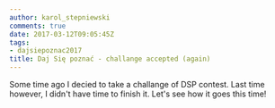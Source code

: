 ```yaml
---
author: karol_stepniewski
comments: true
date: 2017-03-12T09:05:45Z
tags:
- dajsiepoznac2017
title: Daj Się poznać - challange accepted (again)
---
```


Some time ago I decied to take a challange of DSP contest. Last time however, I didn't have time to finish it. Let's see how it goes this time!
